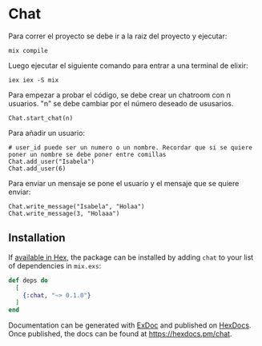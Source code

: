 # Chat

Para correr el proyecto se debe ir a la raiz del proyecto y ejecutar:

```
mix compile
```
Luego ejecutar el siguiente comando para entrar a una terminal de elixir:
```
iex iex -S mix
```
Para empezar a probar el código, se debe crear un chatroom con n usuarios. "n" se debe cambiar por el número deseado de ususarios.
```
Chat.start_chat(n)
```
Para añadir un usuario:
```
# user_id puede ser un numero o un nombre. Recordar que si se quiere poner un nombre se debe poner entre comillas
Chat.add_user("Isabela")
Chat.add_user(6)
```
Para enviar un mensaje se pone el usuario y el mensaje que se quiere enviar:
```
Chat.write_message("Isabela", "Holaa")
Chat.write_message(3, "Holaaa")
```
## Installation

If [available in Hex](https://hex.pm/docs/publish), the package can be installed
by adding `chat` to your list of dependencies in `mix.exs`:

```elixir
def deps do
  [
    {:chat, "~> 0.1.0"}
  ]
end
```

Documentation can be generated with [ExDoc](https://github.com/elixir-lang/ex_doc)
and published on [HexDocs](https://hexdocs.pm). Once published, the docs can
be found at <https://hexdocs.pm/chat>.

